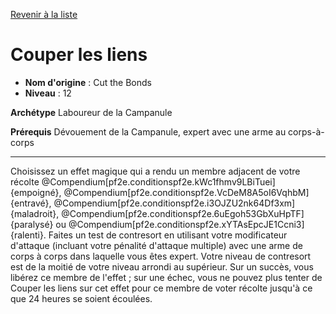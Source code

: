 [Revenir à la liste](..)

# Couper les liens

 * **Nom d'origine** : Cut the Bonds
 * **Niveau** : 12


<p><strong>Archétype</strong> Laboureur de la Campanule</p>
<p><strong>Prérequis</strong> Dévouement de la Campanule, expert avec une arme au corps-à-corps</p>
<hr>
<p>Choisissez un effet magique qui a rendu un membre adjacent de votre récolte @Compendium[pf2e.conditionspf2e.kWc1fhmv9LBiTuei]{empoigné}, @Compendium[pf2e.conditionspf2e.VcDeM8A5oI6VqhbM]{entravé}, @Compendium[pf2e.conditionspf2e.i3OJZU2nk64Df3xm]{maladroit}, @Compendium[pf2e.conditionspf2e.6uEgoh53GbXuHpTF]{paralysé} ou @Compendium[pf2e.conditionspf2e.xYTAsEpcJE1Ccni3]{ralenti}. Faites un test de contresort en utilisant votre modificateur d'attaque (incluant votre pénalité d'attaque multiple) avec une arme de corps à corps dans laquelle vous êtes expert. Votre niveau de contresort est de la moitié de votre niveau arrondi au supérieur. Sur un succès, vous libérez ce membre de l'effet ; sur une échec, vous ne pouvez plus tenter de Couper les liens sur cet effet pour ce membre de voter récolte jusqu'à ce que 24 heures se soient écoulées.</p>